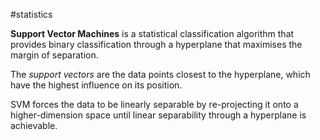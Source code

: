 #statistics

**Support Vector Machines** is a statistical classification algorithm that provides binary classification through a hyperplane that maximises the margin of separation.

The _support vectors_ are the data points closest to the hyperplane, which have the highest influence on its position.

SVM forces the data to be linearly separable by re-projecting it onto a higher-dimension space until linear separability through a hyperplane is achievable.